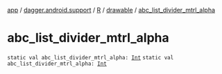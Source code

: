 [app](../../../index.md) / [dagger.android.support](../../index.md) / [R](../index.md) / [drawable](index.md) / [abc_list_divider_mtrl_alpha](./abc_list_divider_mtrl_alpha.md)

# abc_list_divider_mtrl_alpha

`static val abc_list_divider_mtrl_alpha: `[`Int`](https://kotlinlang.org/api/latest/jvm/stdlib/kotlin/-int/index.html)
`static val abc_list_divider_mtrl_alpha: `[`Int`](https://kotlinlang.org/api/latest/jvm/stdlib/kotlin/-int/index.html)